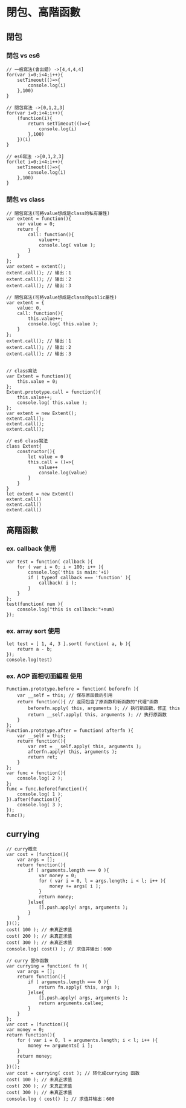 # 閉包、高階函數

## 閉包
### 閉包 vs es6
    // 一般寫法(會出錯) ->[4,4,4,4]
    for(var i=0;i<4;i++){
        setTimeout(()=>{
            console.log(i)
        },100)
    }

    // 閉包寫法 ->[0,1,2,3]
    for(var i=0;i<4;i++){
        (function(i){
            return setTimeout(()=>{
                console.log(i)
            },100)
        })(i)
    }

    // es6寫法 ->[0,1,2,3]
    for(let i=0;i<4;i++){
        setTimeout(()=>{
            console.log(i)
        },100)
    }

### 閉包 vs class
    // 閉包寫法(可將value想成是class的私有屬性)
    var extent = function(){
        var value = 0;
        return {
            call: function(){
                value++;
                console.log( value );
            } 
        }
    };
    var extent = extent();
    extent.call(); // 输出：1
    extent.call(); // 输出：2
    extent.call(); // 输出：3 

    // 閉包寫法(可將value想成是class的public屬性)
    var extent = {
        value: 0,
        call: function(){
            this.value++;
            console.log( this.value );
        }
    };
    extent.call(); // 输出：1
    extent.call(); // 输出：2
    extent.call(); // 输出：3 


    // class寫法
    var Extent = function(){
        this.value = 0;
    };
    Extent.prototype.call = function(){
        this.value++;
        console.log( this.value );
    };
    var extent = new Extent();
    extent.call();
    extent.call();
    extent.call();

    // es6 class寫法
    class Extent{
        constructor(){
            let value = 0
            this.call = ()=>{
                value++
                console.log(value)
            }
        }
    }
    let extent = new Extent()
    extent.call()
    extent.call()
    extent.call()

## 高階函數  
### ex. callback 使用
    var test = function( callback ){
        for ( var i = 0; i < 100; i++ ){
            console.log('this is main:'+i)
            if ( typeof callback === 'function' ){
                callback( i );
            }
        }
    };
    test(function( num ){
        console.log("this is callback:"+num)
    }); 

### ex. array sort 使用
    let test = [ 1, 4, 3 ].sort( function( a, b ){
        return a - b; 
    }); 
    console.log(test)

### ex. AOP 面相切面編程 使用
    Function.prototype.before = function( beforefn ){
        var __self = this; // 保存原函数的引用
        return function(){ // 返回包含了原函数和新函数的"代理"函数
            beforefn.apply( this, arguments ); // 执行新函数，修正 this
            return __self.apply( this, arguments ); // 执行原函数
        }
    };
    Function.prototype.after = function( afterfn ){
        var __self = this;
        return function(){
            var ret = __self.apply( this, arguments );
            afterfn.apply( this, arguments );
            return ret;
        }
    };
    var func = function(){
        console.log( 2 );
    };
    func = func.before(function(){
        console.log( 1 );
    }).after(function(){
        console.log( 3 );
    });
    func(); 

## currying
    // curry概念
    var cost = (function(){
        var args = [];
        return function(){
            if ( arguments.length === 0 ){
                var money = 0;
                for ( var i = 0, l = args.length; i < l; i++ ){
                    money += args[ i ];
                }
                return money;
            }else{
                [].push.apply( args, arguments );
            }
        }
    })();
    cost( 100 ); // 未真正求值
    cost( 200 ); // 未真正求值
    cost( 300 ); // 未真正求值
    console.log( cost() ); // 求值并输出：600

    // curry 實作函數
    var currying = function( fn ){
        var args = [];
        return function(){
            if ( arguments.length === 0 ){
                return fn.apply( this, args );
            }else{
                [].push.apply( args, arguments );
                return arguments.callee;
            }
        }
    };
    var cost = (function(){
    var money = 0;
    return function(){
        for ( var i = 0, l = arguments.length; i < l; i++ ){
            money += arguments[ i ];
        }
        return money;
        }
    })();
    var cost = currying( cost ); // 转化成currying 函数
    cost( 100 ); // 未真正求值
    cost( 200 ); // 未真正求值
    cost( 300 ); // 未真正求值
    console.log ( cost() ); // 求值并输出：600

